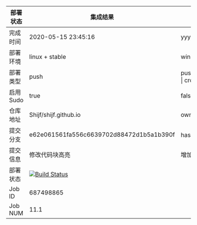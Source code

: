 


部署状态 | 集成结果 | 参考值
---|---|---
完成时间 | 2020-05-15 23:45:16 | yyyy-mm-dd hh:mm:ss
部署环境 | linux + stable | window \| linux + stable
部署类型 | push | push \| pull_request \| api \| cron
启用Sudo | true | false \| true
仓库地址 | Shijf/shijf.github.io | owner_name/repo_name
提交分支 | e62e061561fa556c6639702d88472d1b5a1b390f | hash 16位
提交信息 | 修改代码块高亮|增加离线阅读 |
部署状态 | [![Build Status](https://travis-ci.org/Shijf/shijf.github.io.svg?branch=hexo)](https://travis-ci.org/Shijf/shijf.github.io)
Job ID   | 687498865 |
Job NUM  | 11.1 |
